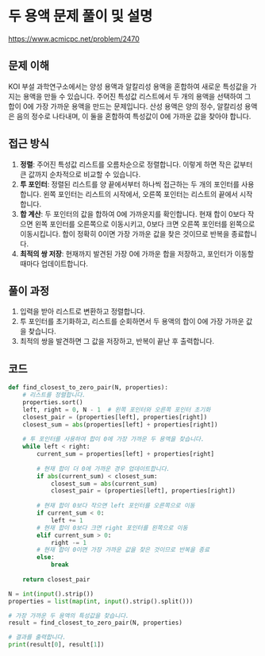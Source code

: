 # 두 용액 문제 풀이 및 설명

https://www.acmicpc.net/problem/2470

## 문제 이해

KOI 부설 과학연구소에서는 양성 용액과 알칼리성 용액을 혼합하여 새로운 특성값을 가지는 용액을 만들 수 있습니다. 주어진 특성값 리스트에서 두 개의 용액을 선택하여 그 합이 0에 가장 가까운 용액을 만드는 문제입니다. 산성 용액은 양의 정수, 알칼리성 용액은 음의 정수로 나타내며, 이 둘을 혼합하여 특성값이 0에 가까운 값을 찾아야 합니다.

## 접근 방식
1. **정렬**: 주어진 특성값 리스트를 오름차순으로 정렬합니다. 이렇게 하면 작은 값부터 큰 값까지 순차적으로 비교할 수 있습니다.
2. **투 포인터**: 정렬된 리스트를 양 끝에서부터 하나씩 접근하는 두 개의 포인터를 사용합니다. 왼쪽 포인터는 리스트의 시작에서, 오른쪽 포인터는 리스트의 끝에서 시작합니다.
3. **합 계산**: 두 포인터의 값을 합하여 0에 가까운지를 확인합니다. 현재 합이 0보다 작으면 왼쪽 포인터를 오른쪽으로 이동시키고, 0보다 크면 오른쪽 포인터를 왼쪽으로 이동시킵니다. 합이 정확히 0이면 가장 가까운 값을 찾은 것이므로 반복을 종료합니다.
4. **최적의 쌍 저장**: 현재까지 발견된 가장 0에 가까운 합을 저장하고, 포인터가 이동할 때마다 업데이트합니다.

## 풀이 과정
1. 입력을 받아 리스트로 변환하고 정렬합니다.
2. 투 포인터를 초기화하고, 리스트를 순회하면서 두 용액의 합이 0에 가장 가까운 값을 찾습니다.
3. 최적의 쌍을 발견하면 그 값을 저장하고, 반복이 끝난 후 출력합니다.

## 코드
```python
def find_closest_to_zero_pair(N, properties):
    # 리스트를 정렬합니다.
    properties.sort()
    left, right = 0, N - 1  # 왼쪽 포인터와 오른쪽 포인터 초기화
    closest_pair = (properties[left], properties[right])
    closest_sum = abs(properties[left] + properties[right])
    
    # 투 포인터를 사용하여 합이 0에 가장 가까운 두 용액을 찾습니다.
    while left < right:
        current_sum = properties[left] + properties[right]
        
        # 현재 합이 더 0에 가까운 경우 업데이트합니다.
        if abs(current_sum) < closest_sum:
            closest_sum = abs(current_sum)
            closest_pair = (properties[left], properties[right])
        
        # 현재 합이 0보다 작으면 left 포인터를 오른쪽으로 이동
        if current_sum < 0:
            left += 1
        # 현재 합이 0보다 크면 right 포인터를 왼쪽으로 이동
        elif current_sum > 0:
            right -= 1
        # 현재 합이 0이면 가장 가까운 값을 찾은 것이므로 반복을 종료
        else:
            break
    
    return closest_pair

N = int(input().strip())
properties = list(map(int, input().strip().split()))

# 가장 가까운 두 용액의 특성값을 찾습니다.
result = find_closest_to_zero_pair(N, properties)

# 결과를 출력합니다.
print(result[0], result[1])